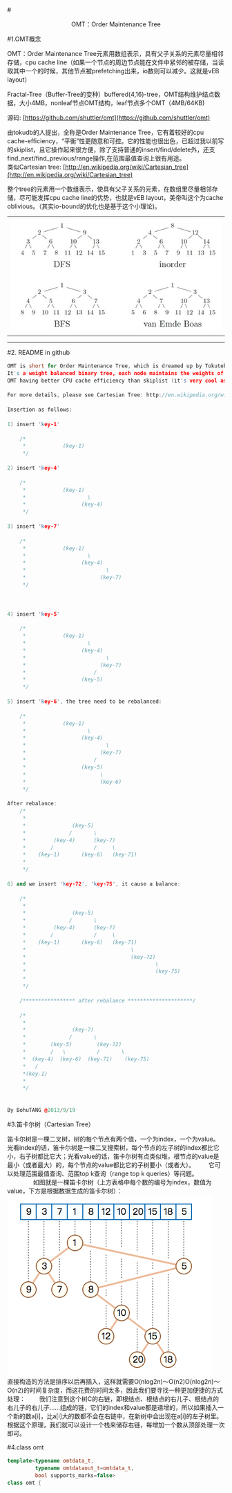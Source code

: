 #<center>OMT：Order Maintenance Tree</center>

#1.OMT概念

OMT：Order Maintenance Tree元素用数组表示，具有父子关系的元素尽量相邻存储，cpu cache line（如果一个节点的周边节点能在文件中紧邻的被存储，当读取其中一个的时候，其他节点被prefetching出来，io数则可以减少。这就是vEB layout）

Fractal-Tree（Buffer-Tree的变种）buffered(4,16)-tree，OMT结构维护结点数据，大小4MB，nonleaf节点OMT结构，leaf节点多个OMT（4MB/64KB)

源码: [https://github.com/shuttler/omt](https://github.com/shuttler/omt)  
  
由tokudb的人提出，全称是Order Maintenance Tree，它有着较好的cpu cache-efficiency，“平衡”性更随意和可控。它的性能也很出色，已超过我以前写的skiplist，且它操作起来很方便，除了支持普通的insert/find/delete外，还支find\_next/find\_previous/range操作,在范围最值查询上很有用途。  
类似Cartesian tree: [http://en.wikipedia.org/wiki/Cartesian_tree](http://en.wikipedia.org/wiki/Cartesian_tree)  
  
整个tree的元素用一个数组表示，使具有父子关系的元素，在数组里尽量相邻存储，尽可能发挥cpu cache line的优势，也就是vEB layout，美帝叫这个为cache oblivious。（其实io-bound的优化也是基于这个小理论)。  

<table><tbody><tr><td><img src="assets/1588905864-75c370e7ba8b4d94323f53471aa170b1.jpg" alt=""></td></tr><tr><td align="center" class="wr pl"></td></tr></tbody></table>

---------------------------------------------------
#2. README in github

```cpp
OMT is short for Order Maintenance Tree, which is dreamed up by Tokutek, and used in TokuDB.
It's a weight balanced binary tree, each node maintains the weights of its left and right subtrees.
OMT having better CPU cache efficiency than skiplist (it's very cool as you improve it to vEB layout).

For more details, please see Cartesian Tree: http://en.wikipedia.org/wiki/Cartesian_tree

Insertion as follows:

1) insert 'key-1'

    /*
     *            (key-1)
     */

2) insert 'key-4'

    /*
     *            (key-1)
     *                    \
     *                  (key-4)
     */

3) insert 'key-7'

    /*
     *            (key-1)
     *                    \
     *                  (key-4)
     *                          \
     *                        (key-7)
     */



4) insert 'key-5'

    /*
     *            (key-1)
     *                    \
     *                  (key-4)
     *                          \
     *                        (key-7)
     *                      /
     *                  (key-5)
     */

5) insert 'key-6', the tree need to be rebalanced:

    /*
     *            (key-1)
     *                    \
     *                  (key-4)
     *                          \
     *                        (key-7)
     *                      /
     *                  (key-5)
     *                        \
     *                        (key-6)
     */

After rebalance:
    /*
     *
     *               (key-5)
     *              /       \
     *         (key-4)      (key-7)
     *        /             /     \
     *    (key-1)       (key-6)   (key-71)
     *
     */

6) and we insert 'key-72', 'key-75', it cause a balance:

    /*
     *
     *               (key-5)
     *              /       \
     *         (key-4)      (key-7)
     *        /             /     \
     *    (key-1)       (key-6)   (key-71)
     *                                  \
     *                                  (key-72)
     *                                          \
     *                                          (key-75)
     *
     */

    /***************** after rebalance *********************/

    /*
     *
     *               (key-7)
     *              /       \
     *        (key-5)        (key-72)
     *        /   \          /       \
     *  (key-4)  (key-6)  (key-71)    (key-75)
     *   /
     *(key-1)
     *
     */


By BohuTANG @2013/9/19
```

#3.笛卡尔树（Cartesian Tree）

笛卡尔树是一棵二叉树，树的每个节点有两个值，一个为index，一个为value。光看index的话，笛卡尔树是一棵二叉搜索树，每个节点的左子树的index都比它小，右子树都比它大；光看value的话，笛卡尔树有点类似堆，根节点的value是最小（或者最大）的，每个节点的value都比它的子树要小（或者大）。
　　它可以处理范围最值查询、范围top k查询（range top k queries）等问题。
　　
　　如图就是一棵笛卡尔树（上方表格中每个数的编号为index，数值为value，下方是根据数据生成的笛卡尔树）：
![](assets/2.png)　　
　　直接构造的方法是排序以后再插入，这样就需要O(nlog2n)～O(n2)O(nlog2n)～O(n2)的时间复杂度，而这花费的时间太多，因此我们要寻找一种更加便捷的方式处理：
　　我们注意到这个树C的右链，即根结点、根结点的右儿子、根结点的右儿子的右儿子……组成的链，它们的index和value都是递增的，所以如果插入一个新的数a[i]，比a[i]大的数都不会在右链中，在新树中会出现在a[i]的左子树里。根据这个原理，我们就可以设计一个栈来储存右链，每增加一个数从顶部处理一次即可。


#4.class omt
```cpp
template<typename omtdata_t,
         typename omtdataout_t=omtdata_t,
         bool supports_marks=false>
class omt {
```